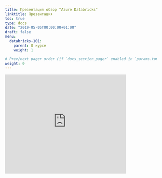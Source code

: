 ```yaml
---
title: Презентация обзор "Azure Databricks"
linktitle: Презентация
toc: true
type: docs
date: "2019-05-05T00:00:00+01:00"
draft: false
menu:
  databricks-101:
    parent: О курсе
    weight: 1

# Prev/next pager order (if `docs_section_pager` enabled in `params.toml`)
weight: 0
---
```


<iframe src="https://onedrive.live.com/embed?cid=E46638C5BB68AE00&resid=E46638C5BB68AE00%21254121&authkey=AGi28HrlEI0E0y4&em=2" width="402" height="327" frameborder="0" scrolling="no"></iframe>